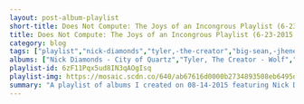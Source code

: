 ```yaml
---
layout: post-album-playlist
short-title: Does Not Compute: The Joys of an Incongrous Playlist (6-23-2015 recap)
title: Does Not Compute: The Joys of an Incongrous Playlist (6-23-2015 recap)
category: blog
tags: ["playlist","nick-diamonds","tyler,-the-creator","big-sean,-jhené-aiko","kendrick-lamar","yeah-yeah-yeahs","quilt","big-sean","muse","yeah-yeah-yeahs","home-grown","kendrick-lamar","big-sean","caveman","tyler,-the-creator","gregory-alan-isakov","of-monsters-and-men","caveman","gregory-alan-isakov","yeah-yeah-yeahs","quilt","kendrick-lamar","big-sean,-drake","gregory-alan-isakov","caveman","yeah-yeah-yeahs","home-grown","nick-diamonds","big-sean","quilt","gregory-alan-isakov","big-sean,-kanye-west,-john-legend","gregory-alan-isakov","big-sean","caveman","kendrick-lamar","caveman","gregory-alan-isakov","home-grown","muse","yeah-yeah-yeahs","big-sean,-e-40","various-artists","of-monsters-and-men","muse"]
albums: ["Nick Diamonds - City of Quartz","Tyler, The Creator - Wolf","Big Sean, Jhené Aiko - Dark Sky Paradise","Kendrick Lamar - Section.80","Yeah Yeah Yeahs - Fever To Tell","Quilt - Held In Splendor","Big Sean - Dark Sky Paradise","Muse - Drones","Yeah Yeah Yeahs - Fever To Tell","Home Grown - Kings Of Pop","Kendrick Lamar - Section.80","Big Sean - Dark Sky Paradise","Caveman - Caveman","Tyler, The Creator - Wolf","Gregory Alan Isakov - The Weatherman","Of Monsters and Men - Beneath The Skin","Caveman - Caveman","Gregory Alan Isakov - The Weatherman","Yeah Yeah Yeahs - Fever To Tell","Quilt - Held In Splendor","Kendrick Lamar - Section.80","Big Sean, Drake - Dark Sky Paradise","Gregory Alan Isakov - The Weatherman","Caveman - Caveman","Yeah Yeah Yeahs - Fever To Tell","Home Grown - Kings Of Pop","Nick Diamonds - City of Quartz","Big Sean - Dark Sky Paradise","Quilt - Held In Splendor","Gregory Alan Isakov - The Weatherman","Big Sean, Kanye West, John Legend - Dark Sky Paradise","Gregory Alan Isakov - The Weatherman","Big Sean - Dark Sky Paradise","Caveman - Caveman","Kendrick Lamar - Section.80","Caveman - Caveman","Gregory Alan Isakov - The Weatherman","Home Grown - Kings Of Pop","Muse - Drones","Yeah Yeah Yeahs - Fever To Tell","Big Sean, E-40 - Dark Sky Paradise","Various Artists - Wolf","Of Monsters and Men - Beneath The Skin","Muse - Drones"]
playlist-id: 6zF11Pqx5ud8IN3qAOgIsq
playlist-img: https://mosaic.scdn.co/640/ab67616d0000b2734893508eb6495df8ddb015e0ab67616d0000b27350192d5f728fea13fb3af203ab67616d0000b273e61c433cf659dcffcfa15fe7ab67616d0000b273eddb2639b74ac6c202032ebe
summary: "A playlist of albums I created on 08-14-2015 featuring Nick Diamonds, Tyler, The Creator, Big Sean, Jhené Aiko, Kendrick Lamar, Yeah Yeah Yeahs, Quilt, Big Sean, Muse, Yeah Yeah Yeahs, Home Grown, Kendrick Lamar, Big Sean, Caveman, Tyler, The Creator, Gregory Alan Isakov, Of Monsters and Men, Caveman, Gregory Alan Isakov, Yeah Yeah Yeahs, Quilt, Kendrick Lamar, Big Sean, Drake, Gregory Alan Isakov, Caveman, Yeah Yeah Yeahs, Home Grown, Nick Diamonds, Big Sean, Quilt, Gregory Alan Isakov, Big Sean, Kanye West, John Legend, Gregory Alan Isakov, Big Sean, Caveman, Kendrick Lamar, Caveman, Gregory Alan Isakov, Home Grown, Muse, Yeah Yeah Yeahs, Big Sean, E-40, Various Artists, Of Monsters and Men, and Muse."
---
```

